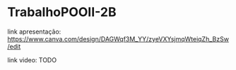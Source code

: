 # TrabalhoPOOII-2B

link apresentação: https://www.canva.com/design/DAGWqf3M_YY/zyeVXYsjmqWteiqZh_BzSw/edit

link video: TODO
